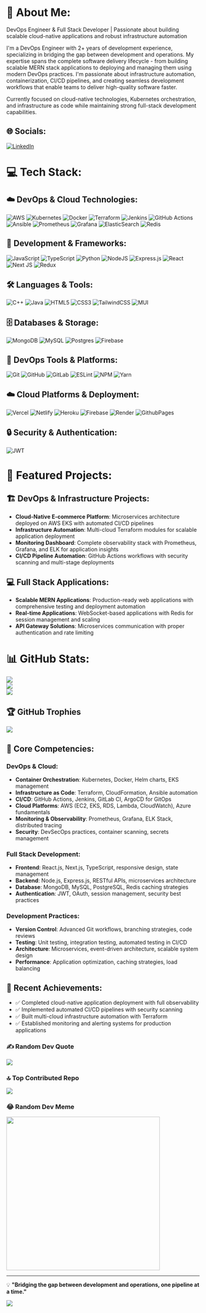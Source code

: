 # 💫 About Me:

DevOps Engineer & Full Stack Developer | Passionate about building scalable cloud-native applications and robust infrastructure automation

I'm a DevOps Engineer with 2+ years of development experience, specializing in bridging the gap between development and operations. My expertise spans the complete software delivery lifecycle - from building scalable MERN stack applications to deploying and managing them using modern DevOps practices. I'm passionate about infrastructure automation, containerization, CI/CD pipelines, and creating seamless development workflows that enable teams to deliver high-quality software faster.

Currently focused on cloud-native technologies, Kubernetes orchestration, and infrastructure as code while maintaining strong full-stack development capabilities.

## 🌐 Socials:

[![LinkedIn](https://img.shields.io/badge/LinkedIn-%230077B5.svg?logo=linkedin&logoColor=white)](https://linkedin.com/in/ajeet-kumar-upadhyay)

# 💻 Tech Stack:

## ☁️ DevOps & Cloud Technologies:
![AWS](https://img.shields.io/badge/AWS-%23FF9900.svg?style=for-the-badge&logo=amazon-aws&logoColor=white) ![Kubernetes](https://img.shields.io/badge/kubernetes-%23326ce5.svg?style=for-the-badge&logo=kubernetes&logoColor=white) ![Docker](https://img.shields.io/badge/docker-%230db7ed.svg?style=for-the-badge&logo=docker&logoColor=white) ![Terraform](https://img.shields.io/badge/terraform-%235835CC.svg?style=for-the-badge&logo=terraform&logoColor=white) ![Jenkins](https://img.shields.io/badge/jenkins-%232C5263.svg?style=for-the-badge&logo=jenkins&logoColor=white) ![GitHub Actions](https://img.shields.io/badge/github%20actions-%232671E5.svg?style=for-the-badge&logo=githubactions&logoColor=white) ![Ansible](https://img.shields.io/badge/ansible-%231A1918.svg?style=for-the-badge&logo=ansible&logoColor=white) ![Prometheus](https://img.shields.io/badge/Prometheus-E6522C?style=for-the-badge&logo=Prometheus&logoColor=white) ![Grafana](https://img.shields.io/badge/grafana-%23F46800.svg?style=for-the-badge&logo=grafana&logoColor=white) ![ElasticSearch](https://img.shields.io/badge/-ElasticSearch-005571?style=for-the-badge&logo=elasticsearch) ![Redis](https://img.shields.io/badge/redis-%23DD0031.svg?style=for-the-badge&logo=redis&logoColor=white)

## 🚀 Development & Frameworks:
![JavaScript](https://img.shields.io/badge/javascript-%23323330.svg?style=for-the-badge&logo=javascript&logoColor=%23F7DF1E) ![TypeScript](https://img.shields.io/badge/typescript-%23007ACC.svg?style=for-the-badge&logo=typescript&logoColor=white) ![Python](https://img.shields.io/badge/python-3670A0?style=for-the-badge&logo=python&logoColor=ffdd54) ![NodeJS](https://img.shields.io/badge/node.js-6DA55F?style=for-the-badge&logo=node.js&logoColor=white) ![Express.js](https://img.shields.io/badge/express.js-%23404d59.svg?style=for-the-badge&logo=express&logoColor=%2361DAFB) ![React](https://img.shields.io/badge/react-%2320232a.svg?style=for-the-badge&logo=react&logoColor=%2361DAFB) ![Next JS](https://img.shields.io/badge/Next-black?style=for-the-badge&logo=next.js&logoColor=white) ![Redux](https://img.shields.io/badge/redux-%23593d88.svg?style=for-the-badge&logo=redux&logoColor=white)

## 🛠️ Languages & Tools:
![C++](https://img.shields.io/badge/c++-%2300599C.svg?style=for-the-badge&logo=c%2B%2B&logoColor=white) ![Java](https://img.shields.io/badge/java-%23ED8B00.svg?style=for-the-badge&logo=openjdk&logoColor=white) ![HTML5](https://img.shields.io/badge/html5-%23E34F26.svg?style=for-the-badge&logo=html5&logoColor=white) ![CSS3](https://img.shields.io/badge/css3-%231572B6.svg?style=for-the-badge&logo=css3&logoColor=white) ![TailwindCSS](https://img.shields.io/badge/tailwindcss-%2338B2AC.svg?style=for-the-badge&logo=tailwind-css&logoColor=white) ![MUI](https://img.shields.io/badge/MUI-%230081CB.svg?style=for-the-badge&logo=mui&logoColor=white)

## 🗄️ Databases & Storage:
![MongoDB](https://img.shields.io/badge/MongoDB-%234ea94b.svg?style=for-the-badge&logo=mongodb&logoColor=white) ![MySQL](https://img.shields.io/badge/mysql-%2300000f.svg?style=for-the-badge&logo=mysql&logoColor=white) ![Postgres](https://img.shields.io/badge/postgres-%23316192.svg?style=for-the-badge&logo=postgresql&logoColor=white) ![Firebase](https://img.shields.io/badge/Firebase-039BE5?style=for-the-badge&logo=Firebase&logoColor=white)

## 🔧 DevOps Tools & Platforms:
![Git](https://img.shields.io/badge/git-%23F05033.svg?style=for-the-badge&logo=git&logoColor=white) ![GitHub](https://img.shields.io/badge/github-%23121011.svg?style=for-the-badge&logo=github&logoColor=white) ![GitLab](https://img.shields.io/badge/gitlab-%23181717.svg?style=for-the-badge&logo=gitlab&logoColor=white) ![ESLint](https://img.shields.io/badge/ESLint-4B3263?style=for-the-badge&logo=eslint&logoColor=white) ![NPM](https://img.shields.io/badge/NPM-%23CB3837.svg?style=for-the-badge&logo=npm&logoColor=white) ![Yarn](https://img.shields.io/badge/yarn-%232C8EBB.svg?style=for-the-badge&logo=yarn&logoColor=white)

## ☁️ Cloud Platforms & Deployment:
![Vercel](https://img.shields.io/badge/vercel-%23000000.svg?style=for-the-badge&logo=vercel&logoColor=white) ![Netlify](https://img.shields.io/badge/netlify-%23000000.svg?style=for-the-badge&logo=netlify&logoColor=#00C7B7) ![Heroku](https://img.shields.io/badge/heroku-%23430098.svg?style=for-the-badge&logo=heroku&logoColor=white) ![Firebase](https://img.shields.io/badge/firebase-%23039BE5.svg?style=for-the-badge&logo=firebase) ![Render](https://img.shields.io/badge/Render-%46E3B7.svg?style=for-the-badge&logo=render&logoColor=white) ![GithubPages](https://img.shields.io/badge/github%20pages-121013?style=for-the-badge&logo=github&logoColor=white)

## 🔒 Security & Authentication:
![JWT](https://img.shields.io/badge/JWT-black?style=for-the-badge&logo=JSON%20web%20tokens)

# 🚀 Featured Projects:

## 🏗️ DevOps & Infrastructure Projects:
- **Cloud-Native E-commerce Platform**: Microservices architecture deployed on AWS EKS with automated CI/CD pipelines
- **Infrastructure Automation**: Multi-cloud Terraform modules for scalable application deployment
- **Monitoring Dashboard**: Complete observability stack with Prometheus, Grafana, and ELK for application insights
- **CI/CD Pipeline Automation**: GitHub Actions workflows with security scanning and multi-stage deployments

## 💻 Full Stack Applications:
- **Scalable MERN Applications**: Production-ready web applications with comprehensive testing and deployment automation
- **Real-time Applications**: WebSocket-based applications with Redis for session management and scaling
- **API Gateway Solutions**: Microservices communication with proper authentication and rate limiting

# 📊 GitHub Stats:

![](https://github-readme-stats.vercel.app/api?username=ajeetkrup&theme=dark&hide_border=false&include_all_commits=true&count_private=true)<br/>
![](https://github-readme-streak-stats.herokuapp.com/?user=ajeetkrup&theme=dark&hide_border=false)<br/>
![](https://github-readme-stats.vercel.app/api/top-langs/?username=ajeetkrup&theme=dark&hide_border=false&include_all_commits=true&count_private=true&layout=compact)

## 🏆 GitHub Trophies

![](https://github-profile-trophy.vercel.app/?username=ajeetkrup&theme=radical&no-frame=false&no-bg=true&margin-w=4)

## 🎯 Core Competencies:

### DevOps & Cloud:
- **Container Orchestration**: Kubernetes, Docker, Helm charts, EKS management
- **Infrastructure as Code**: Terraform, CloudFormation, Ansible automation
- **CI/CD**: GitHub Actions, Jenkins, GitLab CI, ArgoCD for GitOps
- **Cloud Platforms**: AWS (EC2, EKS, RDS, Lambda, CloudWatch), Azure fundamentals
- **Monitoring & Observability**: Prometheus, Grafana, ELK Stack, distributed tracing
- **Security**: DevSecOps practices, container scanning, secrets management

### Full Stack Development:
- **Frontend**: React.js, Next.js, TypeScript, responsive design, state management
- **Backend**: Node.js, Express.js, RESTful APIs, microservices architecture
- **Database**: MongoDB, MySQL, PostgreSQL, Redis caching strategies
- **Authentication**: JWT, OAuth, session management, security best practices

### Development Practices:
- **Version Control**: Advanced Git workflows, branching strategies, code reviews
- **Testing**: Unit testing, integration testing, automated testing in CI/CD
- **Architecture**: Microservices, event-driven architecture, scalable system design
- **Performance**: Application optimization, caching strategies, load balancing

## 📝 Recent Achievements:
- ✅ Completed cloud-native application deployment with full observability
- ✅ Implemented automated CI/CD pipelines with security scanning
- ✅ Built multi-cloud infrastructure automation with Terraform
- ✅ Established monitoring and alerting systems for production applications

### ✍️ Random Dev Quote

![](https://quotes-github-readme.vercel.app/api?type=horizontal&theme=radical)

### 🔝 Top Contributed Repo

![](https://github-contributor-stats.vercel.app/api?username=ajeetkrup&limit=5&theme=dark&combine_all_yearly_contributions=true)

### 😂 Random Dev Meme

<img src='https://randommeme-five.vercel.app/' style="height: 400px;"/>

---

💡 **"Bridging the gap between development and operations, one pipeline at a time."**

[![](https://visitcount.itsvg.in/api?id=ajeetkrup&icon=0&color=0)](https://visitcount.itsvg.in)
